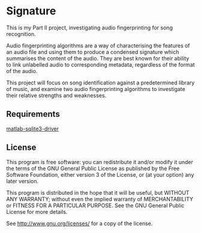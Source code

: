 Signature
=========

This is my Part II project, investigating audio fingerprinting for song recognition.

Audio fingerprinting algorithms are a way of characterising the features of an audio file and using them to produce a condensed signature which summarises the content of the audio. They are best known for their ability to link unlabelled audio to corresponding metadata, regardless of the format of the audio. 

This project will focus on song identification against a predetermined library of music, and examine two audio fingerprinting algorithms to investigate their relative strengths and weaknesses.


Requirements
------------

[matlab-sqlite3-driver](https://github.com/kyamagu/matlab-sqlite3-driver)

License
-------

This program is free software: you can redistribute it and/or modify
it under the terms of the GNU General Public License as published by
the Free Software Foundation, either version 3 of the License, or
(at your option) any later version.

This program is distributed in the hope that it will be useful,
but WITHOUT ANY WARRANTY; without even the implied warranty of
MERCHANTABILITY or FITNESS FOR A PARTICULAR PURPOSE.  See the
GNU General Public License for more details.

See http://www.gnu.org/licenses/ for a copy of the license.